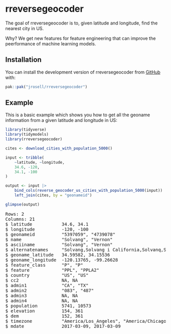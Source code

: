 
<!-- README.md is generated from README.Rmd. Please edit that file -->

# rreversegeocoder

<!-- badges: start -->

<!-- badges: end -->

The goal of rreversegeocoder is to, given latitude and longitude, find
the nearest city in US.

Why? We get new features for feature engineering that can improve the
peerformance of machine learning models.

## Installation

You can install the development version of rreversegeocoder from
[GitHub](https://github.com/jrosell/rreversegeocoder) with:

``` r
pak::pak("jrosell/rreversegeocoder")
```

## Example

This is a basic example which shows you how to get all the geoname
information from a given latitude and longitude in US:

``` r
library(tidyverse)
library(tidymodels)
library(rreversegeocoder)

cites <- download_cities_with_population_5000()

input <- tribble(
    ~latitude, ~longitude,
    34.6, -120,
    34.1, -100
)

output <- input |>
    bind_cols(reverse_geocoder_us_cities_with_population_5000(input)) |>
    left_join(cites, by = "geonameid")

glimpse(output)
```

<pre>
Rows: 2
Columns: 21
$ latitude          <dbl> 34.6, 34.1
$ longitude         <dbl> -120, -100
$ geonameid         <chr> "5397059", "4739078"
$ name              <chr> "Solvang", "Vernon"
$ asciiname         <chr> "Solvang", "Vernon"
$ alternatenames    <chr> "Solvang,Solvang i California,Solvanq,Solveng,solbhya…
$ geoname_latitude  <dbl> 34.59582, 34.15536
$ geoname_longitude <dbl> -120.13765, -99.26628
$ feature_class     <chr> "P", "P"
$ feature           <chr> "PPL", "PPLA2"
$ country           <chr> "US", "US"
$ cc2               <chr> NA, NA
$ admin1            <chr> "CA", "TX"
$ admin2            <chr> "083", "487"
$ admin3            <chr> NA, NA
$ admin4            <chr> NA, NA
$ population        <dbl> 5741, 10573
$ elevation         <dbl> 154, 361
$ dem               <dbl> 152, 361
$ timezone          <chr> "America/Los_Angeles", "America/Chicago"
$ mdate             <date> 2017-03-09, 2017-03-09
</pre>
